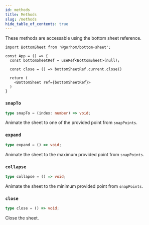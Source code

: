 ```yaml
---
id: methods
title: Methods
slug: /methods
hide_table_of_contents: true
---
```


These methods are accessable using the bottom sheet reference.

```tsx
import BottomSheet from '@gorhom/bottom-sheet';

const App = () => {
  const bottomSheetRef = useRef<BottomSheet>(null);

  const close = () => bottomSheetRef.current.close()

  return (
    <BottomSheet ref={bottomSheetRef}>
  )
}

```

### `snapTo`

```ts
type snapTo = (index: number) => void;
```

Animate the sheet to one of the provided point from `snapPoints`.

### `expand`

```ts
type expand = () => void;
```

Animate the sheet to the maximum provided point from `snapPoints`.

### `collapse`

```ts
type collapse = () => void;
```

Animate the sheet to the minimum provided point from `snapPoints`.

### `close`

```ts
type close = () => void;
```

Close the sheet.
